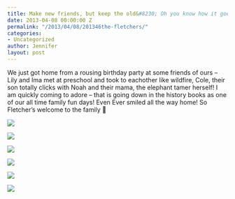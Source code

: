 ```yaml
---
title: Make new friends, but keep the old&#8230; Oh you know how it goes :)
date: 2013-04-08 00:00:00 Z
permalink: "/2013/04/08/201346the-fletchers/"
categories:
- Uncategorized
author: Jennifer
layout: post
---
```


We just got home from a rousing birthday party at some friends of ours &#8211; Lily and Ima met at preschool and took to eachother like wildfire, Cole, their son totally clicks with Noah and their mama, the elephant tamer herself! I am quickly coming to adore &#8211; that is going down in the history books as one of our all time family fun days! Even Ever smiled all the way home! So Fletcher&#8217;s welcome to the family 🙂

<div class="image-gallery-wrapper">
  <p>
    <img src="/teamelam/assets/images/Make-new-friends-but-keep-the-oldand-8230-Oh-you-know-how-it-goes/2013-04-06+18.03.10.jpg" />
  </p>

  <p>
    <img src="/teamelam/assets/images/Make-new-friends-but-keep-the-oldand-8230-Oh-you-know-how-it-goes/2013-04-06+15.20.58.jpg" />
  </p>

  <p>
    <img src="/teamelam/assets/images/Make-new-friends-but-keep-the-oldand-8230-Oh-you-know-how-it-goes/2013-04-06+15.14.37.jpg" />
  </p>

  <p>
    <img src="/teamelam/assets/images/Make-new-friends-but-keep-the-oldand-8230-Oh-you-know-how-it-goes/2013-04-06+15.14.45.jpg" />
  </p>

  <p>
    <img src="/teamelam/assets/images/Make-new-friends-but-keep-the-oldand-8230-Oh-you-know-how-it-goes/2013-04-06+17.41.11-2.jpg" />
  </p>

  <p>
    <img src="/teamelam/assets/images/Make-new-friends-but-keep-the-oldand-8230-Oh-you-know-how-it-goes/2013-04-06+17.41.23.jpg" />
  </p>
</div>
